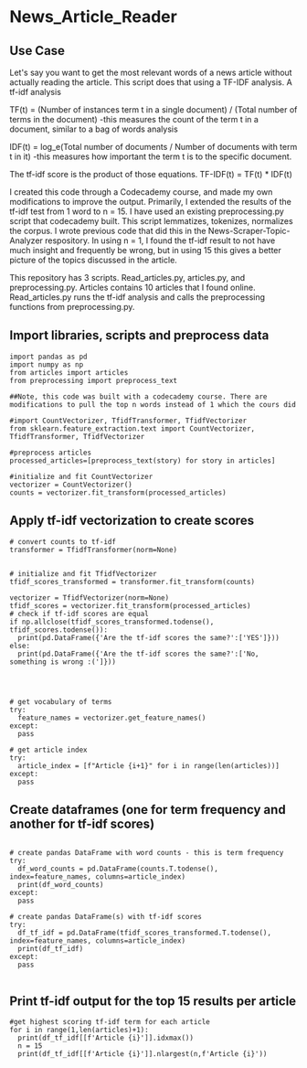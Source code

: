 # News_Article_Reader


## Use Case
Let's say you want to get the most relevant words of a news article without actually reading the article. This script does that using a TF-IDF analysis. 
A tf-idf analysis 

TF(t) = (Number of instances term t in a single document) / (Total number of terms in the document)
-this measures the count of the term t in a document, similar to a bag of words analysis

IDF(t) = log_e(Total number of documents / Number of documents with term t in it)
-this measures how important the term t is to the specific document.

The tf-idf score is the product of those equations.
TF-IDF(t) = TF(t) * IDF(t)

I created this code through a Codecademy course, and made my own modifications to improve the output. Primarily, I extended the results of the tf-idf test from 1 word to n = 15. I have used an existing preprocessing.py script that codecademy built. This script lemmatizes, tokenizes, normalizes the corpus. I wrote previous code that did this in the News-Scraper-Topic-Analyzer respository. In using n = 1, I found the tf-idf result to not have much insight and frequently be wrong, but in using 15 this gives a better picture of the topics discussed in the article.

This repository has 3 scripts. Read_articles.py, articles.py, and preprocessing.py. Articles contains 10 articles that I found online. Read_articles.py runs the tf-idf analysis and calls the preprocessing functions from preprocessing.py.

## Import libraries, scripts and preprocess data
```
import pandas as pd
import numpy as np
from articles import articles
from preprocessing import preprocess_text

##Note, this code was built with a codecademy course. There are modifications to pull the top n words instead of 1 which the cours did

#import CountVectorizer, TfidfTransformer, TfidfVectorizer
from sklearn.feature_extraction.text import CountVectorizer, TfidfTransformer, TfidfVectorizer

#preprocess articles
processed_articles=[preprocess_text(story) for story in articles]

#initialize and fit CountVectorizer
vectorizer = CountVectorizer()
counts = vectorizer.fit_transform(processed_articles)
```


## Apply tf-idf vectorization to create scores

```
# convert counts to tf-idf
transformer = TfidfTransformer(norm=None)


# initialize and fit TfidfVectorizer
tfidf_scores_transformed = transformer.fit_transform(counts)

vectorizer = TfidfVectorizer(norm=None)
tfidf_scores = vectorizer.fit_transform(processed_articles)
# check if tf-idf scores are equal
if np.allclose(tfidf_scores_transformed.todense(), tfidf_scores.todense()):
  print(pd.DataFrame({'Are the tf-idf scores the same?':['YES']}))
else:
  print(pd.DataFrame({'Are the tf-idf scores the same?':['No, something is wrong :(']}))




# get vocabulary of terms
try:
  feature_names = vectorizer.get_feature_names()
except:
  pass

# get article index
try:
  article_index = [f"Article {i+1}" for i in range(len(articles))]
except:
  pass
```

## Create dataframes (one for term frequency and another for tf-idf scores)

```

# create pandas DataFrame with word counts - this is term frequency
try:
  df_word_counts = pd.DataFrame(counts.T.todense(), index=feature_names, columns=article_index)
  print(df_word_counts)
except:
  pass

# create pandas DataFrame(s) with tf-idf scores
try:
  df_tf_idf = pd.DataFrame(tfidf_scores_transformed.T.todense(), index=feature_names, columns=article_index)
  print(df_tf_idf)
except:
  pass


```

## Print tf-idf output for the top 15 results per article

```
#get highest scoring tf-idf term for each article
for i in range(1,len(articles)+1):
  print(df_tf_idf[[f'Article {i}']].idxmax())
  n = 15
  print(df_tf_idf[[f'Article {i}']].nlargest(n,f'Article {i}'))
```
